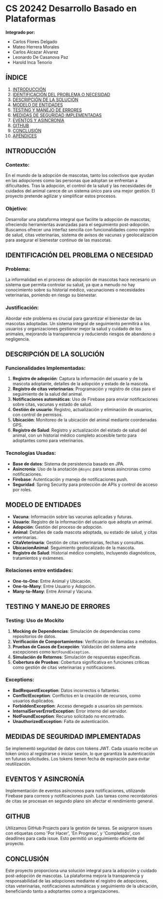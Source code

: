 # CS 20242 Desarrollo Basado en Plataformas

**Integrado por:**
- Carlos Flores Delgado
- Mateo Herrera Morales
- Carlos Alcazar Alvarez
- Leonardo De Casanova Paz
- Harold Inca Tenorio

## ÍNDICE

1. [INTRODUCCIÓN](#introducción)
2. [IDENTIFICACIÓN DEL PROBLEMA O NECESIDAD](#identificación-del-problema-o-necesidad)
3. [DESCRIPCIÓN DE LA SOLUCIÓN](#descripción-de-la-solución)
4. [MODELO DE ENTIDADES](#modelo-de-entidades)
5. [TESTING Y MANEJO DE ERRORES](#testing-y-manejo-de-errores)
6. [MEDIDAS DE SEGURIDAD IMPLEMENTADAS](#medidas-de-seguridad-implementadas)
7. [EVENTOS Y ASINCRONÍA](#eventos-y-asincronía)
8. [GITHUB](#github)
9. [CONCLUSIÓN](#conclusión)
10. [APÉNDICES](#apéndices)

## INTRODUCCIÓN

### Contexto:
En el mundo de la adopción de mascotas, tanto los colectivos que ayudan en las adopciones como las personas que adoptan se enfrentan a dificultades. Tras la adopción, el control de la salud y las necesidades de cuidados del animal carece de un sistema único para una mejor gestión. El proyecto pretende agilizar y simplificar estos procesos.

### Objetivo:
Desarrollar una plataforma integral que facilite la adopción de mascotas, ofreciendo herramientas avanzadas para el seguimiento post-adopción. Buscamos ofrecer una interfaz sencilla con funcionalidades como registro de salud, citas veterinarias, sistema de avisos de vacunas y geolocalización para asegurar el bienestar continuo de las mascotas.

## IDENTIFICACIÓN DEL PROBLEMA O NECESIDAD

### Problema:
La informalidad en el proceso de adopción de mascotas hace necesario un sistema que permita controlar su salud, ya que a menudo no hay conocimiento sobre su historial médico, vacunaciones o necesidades veterinarias, poniendo en riesgo su bienestar.

### Justificación:
Abordar este problema es crucial para garantizar el bienestar de las mascotas adoptadas. Un sistema integral de seguimiento permitirá a los usuarios y organizaciones gestionar mejor la salud y cuidado de los animales, mejorando la transparencia y reduciendo riesgos de abandono o negligencia.

## DESCRIPCIÓN DE LA SOLUCIÓN

### Funcionalidades Implementadas:

1. **Registro de adopción**: Captura la información del usuario y de la mascota adoptante, detalles de la adopción y estado de la mascota.
2. **Registro de citas veterinarias**: Programación y registro de citas para el seguimiento de la salud del animal.
3. **Notificaciones automáticas**: Uso de Firebase para enviar notificaciones sobre citas, vacunas y estado de salud.
4. **Gestión de usuario**: Registro, actualización y eliminación de usuarios, con control de permisos.
5. **Ubicación**: Monitoreo de la ubicación del animal mediante coordenadas GPS.
6. **Registro de Salud**: Registro y actualización del estado de salud del animal, con un historial médico completo accesible tanto para adoptantes como para veterinarios.

### Tecnologías Usadas:
- **Base de datos**: Sistema de persistencia basado en JPA.
- **Asincronía**: Uso de la anotación `@Async` para tareas asíncronas como notificaciones.
- **Firebase**: Autenticación y manejo de notificaciones push.
- **Seguridad**: Spring Security para protección de APIs y control de acceso por roles.

## MODELO DE ENTIDADES

- **Vacuna**: Información sobre las vacunas aplicadas y futuras.
- **Usuario**: Registro de la información del usuario que adopta un animal.
- **Adopción**: Gestión del proceso de adopción.
- **Animal**: Detalles de cada mascota adoptada, su estado de salud, y citas veterinarias.
- **CitaVeterinaria**: Gestión de citas veterinarias, fechas y consultas.
- **UbicacionAnimal**: Seguimiento geolocalizado de la mascota.
- **Registro de Salud**: Historial médico completo, incluyendo diagnósticos, tratamientos y exámenes.

### Relaciones entre entidades:

- **One-to-One**: Entre Animal y Ubicación.
- **One-to-Many**: Entre Usuario y Adopción.
- **Many-to-Many**: Entre Animal y Vacuna.

## TESTING Y MANEJO DE ERRORES

### Testing: Uso de Mockito

1. **Mocking de Dependencias**: Simulación de dependencias como repositorios de datos.
2. **Verificación de Comportamientos**: Verificación de llamadas a métodos.
3. **Pruebas de Casos de Excepción**: Validación del sistema ante excepciones como `NotFoundException`.
4. **Simulación de Retornos**: Simulación de respuestas específicas.
5. **Cobertura de Pruebas**: Cobertura significativa en funciones críticas como gestión de citas veterinarias y notificaciones.

### Exceptions:

- **BadRequestException**: Datos incorrectos o faltantes.
- **ConflictException**: Conflictos en la creación de recursos, como usuarios duplicados.
- **ForbiddenException**: Acceso denegado a usuarios sin permisos.
- **InternalServerErrorException**: Error interno del servidor.
- **NotFoundException**: Recurso solicitado no encontrado.
- **UnauthorizedException**: Falta de autenticación.

## MEDIDAS DE SEGURIDAD IMPLEMENTADAS

Se implementó seguridad de datos con tokens JWT. Cada usuario recibe un token único al registrarse o iniciar sesión, lo que garantiza la autenticación en futuras solicitudes. Los tokens tienen fecha de expiración para evitar reutilización.

## EVENTOS Y ASINCRONÍA

Implementación de eventos asíncronos para notificaciones, utilizando Firebase para correos y notificaciones push. Las tareas como recordatorios de citas se procesan en segundo plano sin afectar el rendimiento general.

## GITHUB

Utilizamos GitHub Projects para la gestión de tareas. Se asignaron issues con etiquetas como 'Por Hacer', 'En Progreso', y 'Completado', con deadlines para cada issue. Esto permitió un seguimiento eficiente del proyecto.

## CONCLUSIÓN

Este proyecto proporciona una solución integral para la adopción y cuidado post-adopción de mascotas. La plataforma mejora la transparencia y responsabilidad de las adopciones mediante el registro de adopciones, citas veterinarias, notificaciones automáticas y seguimiento de la ubicación, beneficiando tanto a adoptantes como a organizaciones.

